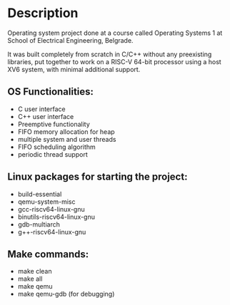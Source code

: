 # Description
Operating system project done at a course called Operating Systems 1 at School of Electrical Engineering, Belgrade.

It was built completely from scratch in C/C++ without any preexisting libraries, put together to work on a RISC-V 64-bit processor using a host XV6 system, with minimal additional support.

## OS Functionalities:
* C user interface
* C++ user interface
* Preemptive functionality
* FIFO memory allocation for heap
* multiple system and user threads
* FIFO scheduling algorithm
* periodic thread support

## Linux packages for starting the project:
* build-essential
* qemu-system-misc
* gcc-riscv64-linux-gnu
* binutils-riscv64-linux-gnu
* gdb-multiarch
* g++-riscv64-linux-gnu

## Make commands:
* make clean
* make all
* make qemu
* make qemu-gdb (for debugging)
